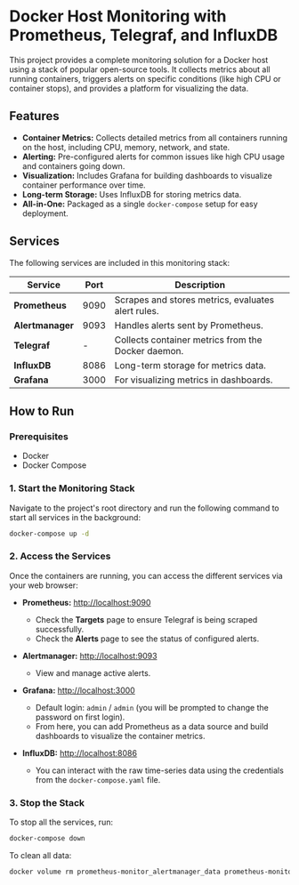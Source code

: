 # Docker Host Monitoring with Prometheus, Telegraf, and InfluxDB

This project provides a complete monitoring solution for a Docker host using a stack of popular open-source tools. It collects metrics about all running containers, triggers alerts on specific conditions (like high CPU or container stops), and provides a platform for visualizing the data.

## Features

- **Container Metrics:** Collects detailed metrics from all containers running on the host, including CPU, memory, network, and state.
- **Alerting:** Pre-configured alerts for common issues like high CPU usage and containers going down.
- **Visualization:** Includes Grafana for building dashboards to visualize container performance over time.
- **Long-term Storage:** Uses InfluxDB for storing metrics data.
- **All-in-One:** Packaged as a single `docker-compose` setup for easy deployment.

## Services

The following services are included in this monitoring stack:

| Service      | Port | Description                                      |
|--------------|------|--------------------------------------------------|
| **Prometheus** | 9090 | Scrapes and stores metrics, evaluates alert rules. |
| **Alertmanager**| 9093 | Handles alerts sent by Prometheus.               |
| **Telegraf**   | -    | Collects container metrics from the Docker daemon. |
| **InfluxDB**   | 8086 | Long-term storage for metrics data.              |
| **Grafana**    | 3000 | For visualizing metrics in dashboards.           |


## How to Run

### Prerequisites

- Docker
- Docker Compose

### 1. Start the Monitoring Stack

Navigate to the project's root directory and run the following command to start all services in the background:

```bash
docker-compose up -d
```

### 2. Access the Services

Once the containers are running, you can access the different services via your web browser:

- **Prometheus:** [http://localhost:9090](http://localhost:9090)
  - Check the **Targets** page to ensure Telegraf is being scraped successfully.
  - Check the **Alerts** page to see the status of configured alerts.

- **Alertmanager:** [http://localhost:9093](http://localhost:9093)
  - View and manage active alerts.

- **Grafana:** [http://localhost:3000](http://localhost:3000)
  - Default login: `admin` / `admin` (you will be prompted to change the password on first login).
  - From here, you can add Prometheus as a data source and build dashboards to visualize the container metrics.

- **InfluxDB:** [http://localhost:8086](http://localhost:8086)
  - You can interact with the raw time-series data using the credentials from the `docker-compose.yaml` file.

### 3. Stop the Stack

To stop all the services, run:

```bash
docker-compose down
```

To clean all data:

```bash
docker volume rm prometheus-monitor_alertmanager_data prometheus-monitor_grafana_data prometheus-monitor_influxdb_data prometheus-monitor_prometheus_data
```